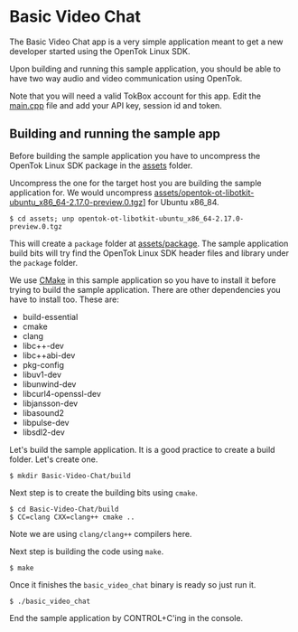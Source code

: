 # Basic Video Chat

The Basic Video Chat app is a very simple application meant to get a new
developer started using the OpenTok Linux SDK.

Upon building and running this sample application, you should be able to have
two way audio and video communication using OpenTok.

Note that you will need a valid TokBox account for this app. Edit the
[main.cpp](main.cpp) file and add your API key, session id and token.

## Building and running the sample app

Before building the sample application you have to uncompress the OpenTok Linux
SDK package in the [assets](../assets) folder.

Uncompress the one for the target host you are building the sample application
for. We would uncompress
[assets/opentok-ot-libotkit-ubuntu_x86_64-2.17.0-preview.0.tgz](../assets/opentok-ot-libotkit-ubuntu_x86_64-2.17.0-preview.0.tgz)]
for Ubuntu x86_84.

```
$ cd assets; unp opentok-ot-libotkit-ubuntu_x86_64-2.17.0-preview.0.tgz
```

This will create a `package` folder at [assets/package](../assets/package). The
sample application build bits will try find the OpenTok Linux SDK header files
and library under the `package` folder.

We use [CMake](https://cmake.org) in this sample application so you have to
install it before trying to build the sample application. There are other
dependencies you have to install too. These are:
  - build-essential
  - cmake
  - clang
  - libc++-dev
  - libc++abi-dev
  - pkg-config
  - libuv1-dev
  - libunwind-dev
  - libcurl4-openssl-dev
  - libjansson-dev
  - libasound2
  - libpulse-dev
  - libsdl2-dev

Let's build the sample application. It is a good practice to create a build
folder. Let's create one.

```
$ mkdir Basic-Video-Chat/build
```

Next step is to create the building bits using `cmake`.

```
$ cd Basic-Video-Chat/build
$ CC=clang CXX=clang++ cmake ..
```

Note we are using `clang/clang++` compilers here.

Next step is building the code using `make`.

```
$ make
```

Once it finishes the `basic_video_chat` binary is ready so just run it.

```
$ ./basic_video_chat
```

End the sample application by CONTROL+C'ing in the console.
